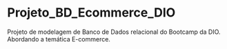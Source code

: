# Projeto_BD_Ecommerce_DIO
Projeto de modelagem de Banco de Dados relacional do Bootcamp da DIO. Abordando a temática E-commerce.
